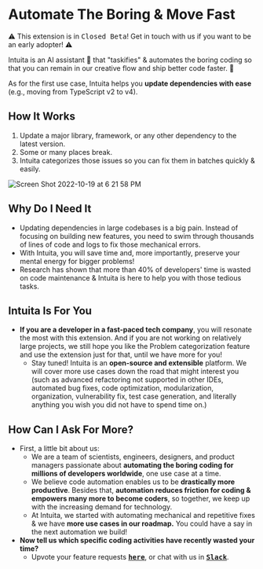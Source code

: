 # Automate The Boring & Move Fast

:warning: This extension is in <kbd> Closed Beta</kbd>!  Get in touch with us if you want to be an early adopter! :warning:

Intuita is an AI assistant :robot: that "taskifies" & automates the boring coding so that you can remain in our creative flow and ship better code faster. :rocket: 

As for the first use case, Intuita helps you **update dependencies with ease** (e.g., moving from TypeScript v2 to v4).

## How It Works

1. Update a major library, framework, or any other dependency to the latest version.
2. Some or many places break.
3. Intuita categorizes those issues so you can fix them in batches quickly & easily.

![Screen Shot 2022-10-19 at 6 21 58 PM](https://user-images.githubusercontent.com/78109534/196834622-e84de2d4-bcfa-4bac-9360-3f6d15cd12e2.png)



## Why Do I Need It

- Updating dependencies in large codebases is a big pain. Instead of focusing on building new features, you need to swim through thousands of lines of code and logs to fix those mechanical errors.
- With Intuita, you will save time and, more importantly, preserve your mental energy for bigger problems!
- Research has shown that more than 40% of developers' time is wasted on code maintenance & Intuita is here to help you with those tedious tasks.

## Intuita Is For You

- **If you are a developer in a fast-paced tech company**, you will resonate the most with this extension. And if you are not working on relatively large projects, we still hope you like the Problem categorization feature and use the extension just for that, until we have more for you!
  - Stay tuned! Intuita is an **open-source and extensible** platform. We will cover more use cases down the road that might interest you (such as advanced refactoring not supported in other IDEs, automated bug fixes, code optimization, modularization, organization, vulnerability fix, test case generation, and literally anything you wish you did not have to spend time on.)

## How Can I Ask For More?

- First, a little bit about us:
  - We are a team of scientists, engineers, designers, and product managers passionate about **automating the boring coding for millions of developers worldwide**, one use case at a time.
  - We believe code automation enables us to be **drastically more productive**. Besides that, **automation reduces friction for coding &**  **empowers many more to become coders**, so together, we keep up with the increasing demand for technology.
  - At Intuita, we started with automating mechanical and repetitive fixes & we have **more use cases in our roadmap.** You could have a say in the next automation we build!
- **Now tell us which specific coding activities have recently wasted your time?**
  - Upvote your feature requests <kbd>[**here**](https://feedback.intuita.io/feature-requests)</kbd>, or chat with us in <kbd>[**Slack**](https://join.slack.com/t/intuita-inc/shared_invite/zt-1bjj5exxi-95yPfWi71HcO2p_sS5L2wA)</kbd>.

<br>  

</br>
